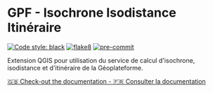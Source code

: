 # GPF - Isochrone Isodistance Itinéraire

[![Code style: black](https://img.shields.io/badge/code%20style-black-000000.svg)](https://github.com/psf/black)
[![flake8](https://img.shields.io/badge/linter-flake8-green)](https://flake8.pycqa.org/)
[![pre-commit](https://img.shields.io/badge/pre--commit-enabled-brightgreen?logo=pre-commit&logoColor=white)](https://github.com/pre-commit/pre-commit)

Extension QGIS pour utilisation du service de calcul d'isochrone, isodistance et d'itinéraire de la Géoplateforme.

[:gb: Check-out the documentation - :fr: Consulter la documentation](https://geoplateforme.github.io/plugin-qgis-gpf-isochrone-isodistance-itineraire/)
